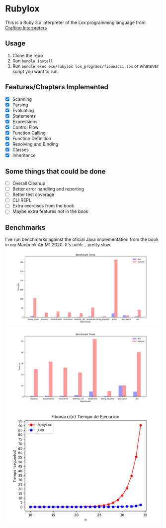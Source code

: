 # Rubylox

This is a Ruby 3.x interpreter of the Lox programming language from
[Crafting Interpreters](https://craftinginterpreters.com/)

## Usage
1. Clone the repo
2. Run `bundle install`
3. Run `bundle exec exe/rubylox lox_programs/fibonacci.lox` or whatever script you want to run.

## Features/Chapters Implemented
- [x] Scanning
- [x] Parsing
- [x] Evaluating
- [x] Statements
- [x] Expressions
- [x] Control Flow
- [x] Function Calling
- [x] Function Definition
- [x] Resolving and Binding
- [x] Classes
- [x] Inheritance

## Some things that could be done
- [ ] Overall Cleanup
- [ ] Better error handling and reporting
- [ ] Better test coverage
- [ ] CLI REPL
- [ ] Extra exercises from the book
- [ ] Maybe extra features not in the book

## Benchmarks
I've run benchmarks against the oficial Java implementation from the book in
my Macbook Air M1 2020. It's uuhh... pretty slow.
![benchmarks1](./benchmarks/benchmarks_1.png)
![benchmarks2](./benchmarks/benchmarks_2.png)
![benchmarks_fib](./benchmarks/benchmarks_fib.png)
